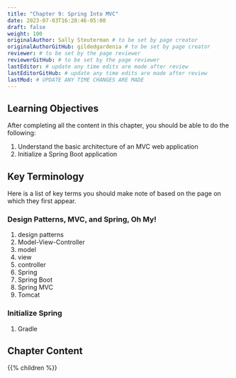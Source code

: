 ```yaml
---
title: "Chapter 9: Spring Into MVC"
date: 2023-07-03T16:28:46-05:00
draft: false
weight: 100
originalAuthor: Sally Steuterman # to be set by page creator
originalAuthorGitHub: gildedgardenia # to be set by page creator
reviewer: # to be set by the page reviewer
reviewerGitHub: # to be set by the page reviewer
lastEditor: # update any time edits are made after review
lastEditorGitHub: # update any time edits are made after review
lastMod: # UPDATE ANY TIME CHANGES ARE MADE
---
```


## Learning Objectives

After completing all the content in this chapter, you should be able to do the following:

1. Understand the basic architecture of an MVC web application
1. Initialize a Spring Boot application

## Key Terminology

Here is a list of key terms you should make note of based on the page on which they first appear.

### Design Patterns, MVC, and Spring, Oh My!

1. design patterns
1. Model-View-Controller
1. model
1. view
1. controller
1. Spring
1. Spring Boot
1. Spring MVC
1. Tomcat

### Initialize Spring

1. Gradle

## Chapter Content

{{% children %}}
